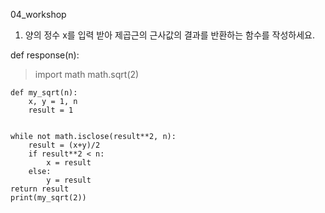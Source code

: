 04_workshop

1. 양의 정수 x를 입력 받아 제곱근의 근사값의 결과를 반환하는 함수를 작성하세요. 

def response(n):

> import math
> math.sqrt(2)



    def my_sqrt(n):     
        x, y = 1, n 
        result = 1
    
    
    while not math.isclose(result**2, n): 
        result = (x+y)/2    
        if result**2 < n:
            x = result
        else:
            y = result
    return result
    print(my_sqrt(2))
